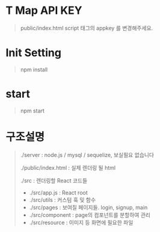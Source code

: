 # T Map API KEY

> public/index.html
> script 태그의 appkey 를 변경해주세요.

# Init Setting

> npm install

# start

> npm start

# 구조설명

> ./server : node.js / mysql / sequelize, 보실필요 없습니다
>
> ./public/index.html : 실제 렌더링 될 html
>
> ./src : 렌더링할 React 코드들
> - ./src/app.js : React root
> - ./src/utils : 커스텀 훅 및 함수
> - ./src/pages : 보여질 페이지들. login, signup, main
> - ./src/component : page의 컴포넌트를 분할하여 관리
> - ./src/resource : 이미지 등 화면에 필요한 파일 
